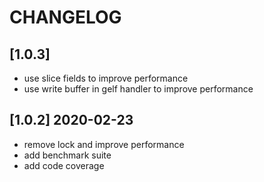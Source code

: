 # CHANGELOG

## [1.0.3]
- use slice fields to improve performance
- use write buffer in gelf handler to improve performance


## [1.0.2] 2020-02-23
- remove lock and improve performance
- add benchmark suite
- add code coverage
